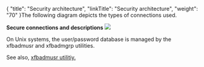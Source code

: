 {
    "title": "Security architecture",
    "linkTitle": "Security architecture",
    "weight": "70"
}The following diagram depicts the types of connections used.

**Secure connections and descriptions**
**![](/Images/TransferCFT/sec_features_new.png)**

On Unix systems, the user/password database is managed by the xfbadmusr and xfbadmgrp utilities.

See also, [xfbadmusr utilitiy.](../../cft_intro_install/unix_install_start_here/run_first_time_ux/use_cft_utilities#xfbadmusr1)
